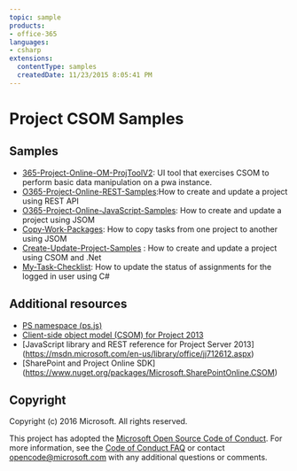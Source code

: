 ```yaml
---
topic: sample
products:
- office-365
languages:
- csharp
extensions:
  contentType: samples
  createdDate: 11/23/2015 8:05:41 PM
---
```

# Project CSOM Samples



## Samples
* [365-Project-Online-OM-ProjToolV2](https://github.com/OfficeDev/O365-Project-Online-.Net-Samples/tree/master/365-Project-Online-OM-ProjToolV2): UI tool that exercises CSOM to perform basic data manipulation on a pwa instance.
* [O365-Project-Online-REST-Samples](https://github.com/OfficeDev/O365-Project-Online-.Net-Samples/tree/master/O365-Project-Online-REST-Samples):How to create and update a project using REST API
* [O365-Project-Online-JavaScript-Samples](https://github.com/OfficeDev/O365-Project-Online-.Net-Samples/tree/master/O365-Project-Online-JavaScript-Samples): How to create and update a project using JSOM
* [Copy-Work-Packages](https://github.com/OfficeDev/O365-Project-Online-.Net-Samples/tree/master/Copy-Work-Packages): How to copy tasks from one project to another using JSOM
* [Create-Update-Project-Samples](https://github.com/OfficeDev/O365-Project-Online-.Net-Samples/tree/master/Create-Update-Project-Samples) : How to create and update a project using CSOM and .Net
* [My-Task-Checklist](https://github.com/OfficeDev/O365-Project-Online-.Net-Samples/tree/master/My-Task-Checklist): How to update the status of assignments for the logged in user using C#



## Additional resources

* [PS namespace (ps.js)](https://msdn.microsoft.com/en-us/library/office/jj669820.aspx)
* [Client-side object model (CSOM) for Project 2013](https://msdn.microsoft.com/en-us/library/office/jj163123.aspx)
* [JavaScript library and REST reference for Project Server 2013] (https://msdn.microsoft.com/en-us/library/office/jj712612.aspx)
* [SharePoint and Project Online SDK] (https://www.nuget.org/packages/Microsoft.SharePointOnline.CSOM)

## Copyright
Copyright (c) 2016 Microsoft. All rights reserved.


This project has adopted the [Microsoft Open Source Code of Conduct](https://opensource.microsoft.com/codeofconduct/). For more information, see the [Code of Conduct FAQ](https://opensource.microsoft.com/codeofconduct/faq/) or contact [opencode@microsoft.com](mailto:opencode@microsoft.com) with any additional questions or comments.
